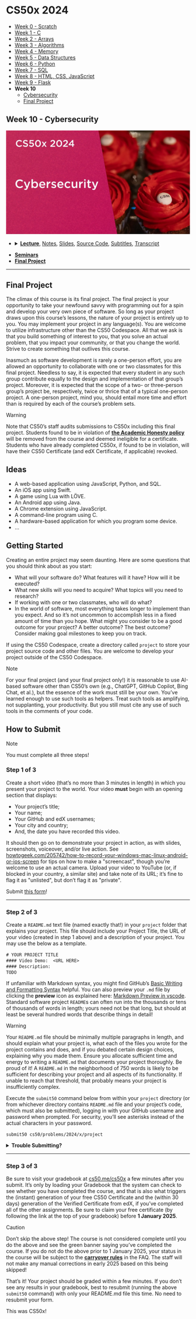 [Thumbnail]: ../../../images/2024/weeks/10.jpg

[0 CS50 Video Player]: https://video.cs50.io/EKof-cJiTG8
[0 360p SDR]: https://cdn.cs50.net/2023/fall/lectures/cybersecurity/cybersecurity-360p.mp4.download
[0 720p SDR]: https://cdn.cs50.net/2023/fall/lectures/cybersecurity/cybersecurity-720p.mp4.download
[0 1080p SDR]: https://cdn.cs50.net/2023/fall/lectures/cybersecurity/cybersecurity-1080p.mp4.download
[0 4K HDR]: https://cdn.cs50.net/2023/fall/lectures/cybersecurity/cybersecurity-4k-hdr.mp4.download
[0 YouTube]: https://youtu.be/EKof-cJiTG8

[Problem Set]: https://cs50.harvard.edu/x/2024/project

# CS50x 2024
- [Week 0 - Scratch](../../weeks/0)
- [Week 1 - C](../../weeks/1)
- [Week 2 - Arrays](../../weeks/2)
- [Week 3 - Algorithms](../../weeks/3)
- [Week 4 - Memory](../../weeks/4)
- [Week 5 - Data Structures](../../weeks/5)
- [Week 6 - Python](../../weeks/6)
- [Week 7 - SQL](../../weeks/7)
- [Week 8 - HTML, CSS, JavaScript](../../weeks/8)
- [Week 9 - Flask](../../weeks/9)
- **Week 10**
  - [Cybersecurity](#week-10---cybersecurity)
  - [Final Project](#final-project)

## Week 10 - Cybersecurity
[![Thumbnail][Thumbnail]][0 YouTube]

<ul>
<li><details>
<summary>
<a href="https://youtu.be/EKof-cJiTG8"><b>Lecture</b></a>, 
<a href="https://cs50.harvard.edu/x/2024/notes/cybersecurity/">Notes</a>, 
<a href="https://cdn.cs50.net/2023/fall/lectures/cybersecurity/cybersecurity.pdf">Slides</a>, 
<a href="https://cdn.cs50.net/2022/fall/lectures/cybersecurity/src.zip">Source Code</a>, 
<a href="https://cdn.cs50.net/2023/fall/lectures/cybersecurity/lang/en/cybersecurity.srt">Subtitles</a>, 
<a href="https://cdn.cs50.net/2023/fall/lectures/cybersecurity/lang/en/cybersecurity.txt">Transcript</a>
</summary>

- [CS50 Video Player][0 CS50 Video Player]
- MP4 in [360p SDR][0 360p SDR], [720p SDR][0 720p SDR], [1080p SDR][0 1080p SDR], [4K HDR][0 4K HDR]
- [YouTube][0 YouTube]
</details></li>
</ul>

- **[Seminars](https://cs50.harvard.edu/x/2024/seminars/)**
- **[Final Project][Problem Set]**

---

## Final Project
The climax of this course is its final project. The final project is your opportunity to take your newfound savvy with programming out for a spin and develop your very own piece of software. So long as your project draws upon this course’s lessons, the nature of your project is entirely up to you. You may implement your project in any language(s). You are welcome to utilize infrastructure other than the CS50 Codespace. All that we ask is that you build something of interest to you, that you solve an actual problem, that you impact your community, or that you change the world. Strive to create something that outlives this course.

Inasmuch as software development is rarely a one-person effort, you are allowed an opportunity to collaborate with one or two classmates for this final project. Needless to say, it is expected that every student in any such group contribute equally to the design and implementation of that group’s project. Moreover, it is expected that the scope of a two- or three-person group’s project be, respectively, twice or thrice that of a typical one-person project. A one-person project, mind you, should entail more time and effort than is required by each of the course’s problem sets.

> [!WARNING]
> Note that CS50’s staff audits submissions to CS50x including this final project. Students found to be in violation of **[the Academic Honesty policy](https://cs50.harvard.edu/x/2024/syllabus/#academic-honesty)** will be removed from the course and deemed ineligible for a certificate. Students who have already completed CS50x, if found to be in violation, will have their CS50 Certificate (and edX Certificate, if applicable) revoked.

## Ideas
- A web-based application using JavaScript, Python, and SQL.
- An iOS app using Swift.
- A game using Lua with LÖVE.
- An Android app using Java.
- A Chrome extension using JavaScript.
- A command-line program using C.
- A hardware-based application for which you program some device.
- …

## Getting Started
Creating an entire project may seem daunting. Here are some questions that you should think about as you start:
- What will your software do? What features will it have? How will it be executed?
- What new skills will you need to acquire? What topics will you need to research?
- If working with one or two classmates, who will do what?
- In the world of software, most everything takes longer to implement than you expect. And so it’s not uncommon to accomplish less in a fixed amount of time than you hope. What might you consider to be a good outcome for your project? A better outcome? The best outcome?
Consider making goal milestones to keep you on track.

If using the CS50 Codespace, create a directory called `project` to store your project source code and other files. You are welcome to develop your project outside of the CS50 Codespace.

> [!NOTE]
> For your final project (and your final project only!) it is reasonable to use AI-based software other than CS50’s own (e.g., ChatGPT, GitHub Copilot, Bing Chat, et al.), but the essence of the work must still be your own. You’ve learned enough to use such tools as helpers. Treat such tools as amplifying, not supplanting, your productivity. But you still must cite any use of such tools in the comments of your code.

## How to Submit
> [!NOTE]
> You must complete all three steps!

### Step 1 of 3
Create a short video (that’s no more than 3 minutes in length) in which you present your project to the world. Your video **must** begin with an opening section that displays:
- Your project’s title;
- Your name;
- Your GitHub and edX usernames;
- Your city and country;
- And, the date you have recorded this video.

It should then go on to demonstrate your project in action, as with slides, screenshots, voiceover, and/or live action. See [howtogeek.com/205742/how-to-record-your-windows-mac-linux-android-or-ios-screen](https://www.howtogeek.com/205742/how-to-record-your-windows-mac-linux-android-or-ios-screen/) for tips on how to make a "screencast", though you’re welcome to use an actual camera. Upload your video to YouTube (or, if blocked in your country, a similar site) and take note of its URL; it’s fine to flag it as "unlisted", but don’t flag it as "private".

Submit [this form](https://forms.cs50.io/d5009db5-ee7d-43f1-8214-87cebc1a554f)!

---

### Step 2 of 3
Create a `README.md` text file (named exactly that!) in your `project` folder that explains your project. This file should include your Project Title, the URL of your video (created in step 1 above) and a description of your project. You may use the below as a template.
```
# YOUR PROJECT TITLE
#### Video Demo:  <URL HERE>
#### Description:
TODO
```
If unfamiliar with Markdown syntax, you might find GitHub’s [Basic Writing and Formatting Syntax](https://docs.github.com/en/free-pro-team@latest/github/writing-on-github/basic-writing-and-formatting-syntax) helpful. You can also preview your `.md` file by clicking the **preview** icon as explained here: [Markdown Preview in vscode](https://code.visualstudio.com/docs/languages/markdown#_markdown-preview). Standard software project `README`s can often run into the thousands or tens of thousands of words in length; yours need not be that long, but should at least be several hundred words that describe things in detail!

> [!WARNING]
> Your `README.md` file should be minimally multiple paragraphs in length, and should explain what your project is, what each of the files you wrote for the project contains and does, and if you debated certain design choices, explaining why you made them. Ensure you allocate sufficient time and energy to writing a `README.md` that documents your project thoroughly. Be proud of it! A `README.md` in the neighborhood of 750 words is likely to be sufficient for describing your project and all aspects of its functionality. If unable to reach that threshold, that probably means your project is insufficiently complex.

Execute the `submit50` command below from within your `project` directory (or from whichever directory contains `README.md` file and your project’s code, which must also be submitted), logging in with your GitHub username and password when prompted. For security, you’ll see asterisks instead of the actual characters in your password.
```
submit50 cs50/problems/2024/x/project
```

<details><summary><b>Trouble Submitting?</b></summary>

If you encounter issues because your project is too large, try to ZIP all of the contents of that directory (except for `README.md`) and then submit that instead. If still too large, try removing certain configuration files, reducing the size of your submission below 100MB, or try to upload directly [using GitHub’s web interface](https://docs.github.com/en/free-pro-team@latest/github/managing-files-in-a-repository/adding-a-file-to-a-repository) by visiting github.com/me50/USERNAME (where `USERNAME` is your own GitHub username) and manually dragging and dropping folders, ensuring that when uploading you are doing so to your `cs50/problems/2024/x/project` branch, otherwise the system will not be able to check it!
</details>

---

### Step 3 of 3
Be sure to visit your gradebook at [cs50.me/cs50x](https://cs50.me/cs50x) a few minutes after you submit. It’s only by loading your Gradebook that the system can check to see whether you have completed the course, and that is also what triggers the (instant) generation of your free CS50 Certificate and the (within 30 days) generation of the Verified Certificate from edX, if you’ve completed all of the other assignments. Be sure to claim your free certificate (by following the link at the top of your gradebook) before **1 January 2025**.

> [!CAUTION]
> Don’t skip the above step! The course is not considered complete until you do the above and see the green banner saying you’ve completed the course. If you do not do the above prior to 1 January 2025, your status in the course will be subject to the **[carryover rules](https://cs50.harvard.edu/x/2024/faqs/#deadlines)** in the FAQ. The staff will not make any manual corrections in early 2025 based on this being skipped!

That’s it! Your project should be graded within a few minutes. If you don’t see any results in your gradebook, best to resubmit (running the above `submit50` command) with only your README.md file this time. No need to resubmit your form.

This was CS50x!
